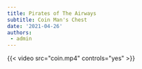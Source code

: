 ```yaml
---
title: Pirates of The Airways 
subtitle: Coin Man's Chest  
date: '2021-04-26'
authors:
 - admin 
---
```


{{< video src="coin.mp4" controls="yes" >}}